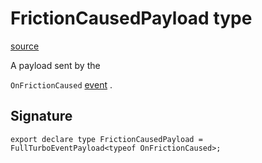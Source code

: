 # FrictionCausedPayload type

[source](https://developers.meta.com/horizon-worlds/reference/2.0.0/analytics_frictioncausedpayload)

A payload sent by the 

`OnFrictionCaused` [event](/horizon-worlds/reference/2.0.0/analytics_turboevents) .

## Signature

```
export declare type FrictionCausedPayload = FullTurboEventPayload<typeof OnFrictionCaused>;
```